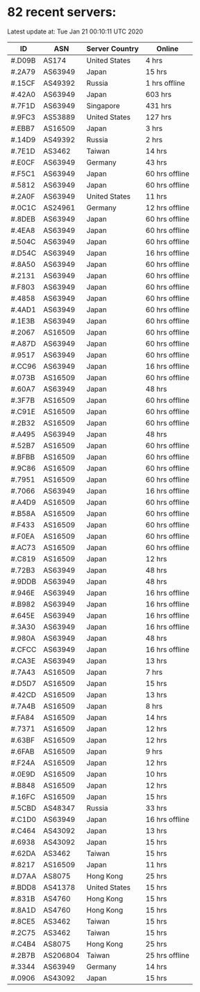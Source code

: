 # 82 recent servers:

Latest update at: Tue Jan 21 00:10:11 UTC 2020

| ID | ASN | Server Country | Online |
| -- | --- | -------------- | ------ |
| #.D09B | AS174 | United States | 4 hrs |
| #.2A79 | AS63949 | Japan | 15 hrs |
| #.15CF | AS49392 | Russia | 1 hrs offline |
| #.42A0 | AS63949 | Japan | 603 hrs |
| #.7F1D | AS63949 | Singapore | 431 hrs |
| #.9FC3 | AS53889 | United States | 127 hrs |
| #.EBB7 | AS16509 | Japan | 3 hrs |
| #.14D9 | AS49392 | Russia | 2 hrs |
| #.7E1D | AS3462 | Taiwan | 14 hrs |
| #.E0CF | AS63949 | Germany | 43 hrs |
| #.F5C1 | AS63949 | Japan | 60 hrs offline |
| #.5812 | AS63949 | Japan | 60 hrs offline |
| #.2A0F | AS63949 | United States | 11 hrs |
| #.0C1C | AS24961 | Germany | 12 hrs offline |
| #.8DEB | AS63949 | Japan | 60 hrs offline |
| #.4EA8 | AS63949 | Japan | 60 hrs offline |
| #.504C | AS63949 | Japan | 60 hrs offline |
| #.D54C | AS63949 | Japan | 16 hrs offline |
| #.8A50 | AS63949 | Japan | 60 hrs offline |
| #.2131 | AS63949 | Japan | 60 hrs offline |
| #.F803 | AS63949 | Japan | 60 hrs offline |
| #.4858 | AS63949 | Japan | 60 hrs offline |
| #.4AD1 | AS63949 | Japan | 60 hrs offline |
| #.1E3B | AS63949 | Japan | 60 hrs offline |
| #.2067 | AS16509 | Japan | 60 hrs offline |
| #.A87D | AS63949 | Japan | 60 hrs offline |
| #.9517 | AS63949 | Japan | 60 hrs offline |
| #.CC96 | AS63949 | Japan | 16 hrs offline |
| #.073B | AS16509 | Japan | 60 hrs offline |
| #.60A7 | AS63949 | Japan | 48 hrs |
| #.3F7B | AS16509 | Japan | 60 hrs offline |
| #.C91E | AS16509 | Japan | 60 hrs offline |
| #.2B32 | AS16509 | Japan | 60 hrs offline |
| #.A495 | AS63949 | Japan | 48 hrs |
| #.52B7 | AS16509 | Japan | 60 hrs offline |
| #.BFBB | AS16509 | Japan | 60 hrs offline |
| #.9C86 | AS16509 | Japan | 60 hrs offline |
| #.7951 | AS16509 | Japan | 60 hrs offline |
| #.7066 | AS63949 | Japan | 16 hrs offline |
| #.A4D9 | AS16509 | Japan | 60 hrs offline |
| #.B58A | AS16509 | Japan | 60 hrs offline |
| #.F433 | AS16509 | Japan | 60 hrs offline |
| #.F0EA | AS16509 | Japan | 60 hrs offline |
| #.AC73 | AS16509 | Japan | 60 hrs offline |
| #.C819 | AS16509 | Japan | 12 hrs |
| #.72B3 | AS63949 | Japan | 48 hrs |
| #.9DDB | AS63949 | Japan | 48 hrs |
| #.946E | AS63949 | Japan | 16 hrs offline |
| #.B982 | AS63949 | Japan | 16 hrs offline |
| #.645E | AS63949 | Japan | 16 hrs offline |
| #.3A30 | AS63949 | Japan | 16 hrs offline |
| #.980A | AS63949 | Japan | 48 hrs |
| #.CFCC | AS63949 | Japan | 16 hrs offline |
| #.CA3E | AS63949 | Japan | 13 hrs |
| #.7A43 | AS16509 | Japan | 7 hrs |
| #.D5D7 | AS16509 | Japan | 15 hrs |
| #.42CD | AS16509 | Japan | 13 hrs |
| #.7A4B | AS16509 | Japan | 8 hrs |
| #.FA84 | AS16509 | Japan | 14 hrs |
| #.7371 | AS16509 | Japan | 12 hrs |
| #.63BF | AS16509 | Japan | 12 hrs |
| #.6FAB | AS16509 | Japan | 9 hrs |
| #.F24A | AS16509 | Japan | 12 hrs |
| #.0E9D | AS16509 | Japan | 10 hrs |
| #.B848 | AS16509 | Japan | 12 hrs |
| #.16FC | AS16509 | Japan | 15 hrs |
| #.5CBD | AS48347 | Russia | 33 hrs |
| #.C1D0 | AS63949 | Japan | 16 hrs offline |
| #.C464 | AS43092 | Japan | 13 hrs |
| #.6938 | AS43092 | Japan | 15 hrs |
| #.62DA | AS3462 | Taiwan | 15 hrs |
| #.8217 | AS16509 | Japan | 11 hrs |
| #.D7AA | AS8075 | Hong Kong | 25 hrs |
| #.BDD8 | AS41378 | United States | 15 hrs |
| #.831B | AS4760 | Hong Kong | 15 hrs |
| #.8A1D | AS4760 | Hong Kong | 15 hrs |
| #.8CE5 | AS3462 | Taiwan | 15 hrs |
| #.2C75 | AS3462 | Taiwan | 15 hrs |
| #.C4B4 | AS8075 | Hong Kong | 25 hrs |
| #.2B7B | AS206804 | Taiwan | 25 hrs offline |
| #.3344 | AS63949 | Germany | 14 hrs |
| #.0906 | AS43092 | Japan | 15 hrs |

